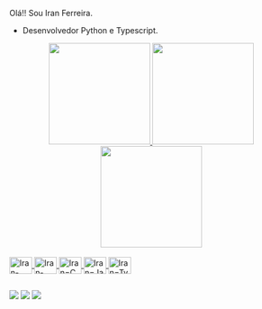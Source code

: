 Olá!! Sou Iran Ferreira.
- Desenvolvedor Python e Typescript.

<div align="center">
  <a href="https://github.com/Iran-Ferreira"> 
  <img height="180em" src="https://github-readme-stats.vercel.app/api?username=Iran-Ferreira&show_icons=true&theme=dark&include_all_commits=false&count_private=true"/>
  <img height="180em" src="https://github-readme-streak-stats.herokuapp.com/?user=Iran-Ferreira&theme=dark&hide_border=false"/> <br/>
  <img height="180em" src="https://github-readme-stats.vercel.app/api/top-langs/?username=Iran-Ferreira&layout=compact&langs_count=25&theme=dark"/>
</div>

<div style="display: inline_block"><br>
  <!--<img align="center" alt="Iran-Python" height="30" width="40" src="https://raw.githubusercontent.com/devicons/devicon/master/icons/python/python-original.svg">-->
  <img align="center" alt="Iran-HTML" height="30" width="40" src="https://cdn.jsdelivr.net/gh/devicons/devicon/icons/html5/html5-original-wordmark.svg">
  <img align="center" alt="Iran-Python" height="30" width="40" src="https://cdn.jsdelivr.net/gh/devicons/devicon/icons/python/python-original.svg">
  <img align="center" alt="Iran=CSS" height="30" width="40" src="https://cdn.jsdelivr.net/gh/devicons/devicon/icons/css3/css3-original-wordmark.svg">
  <img align="center" alt="Iran=JavaScript" height="30" width="40" src="https://cdn.jsdelivr.net/gh/devicons/devicon/icons/javascript/javascript-original.svg">
  <img align="center" alt="Iran=TypeScript" height="30" width="40" src="https://cdn.jsdelivr.net/gh/devicons/devicon/icons/typescript/typescript-original.svg"/>
  
</div>
  
  ##
  
<div> 
  <a href="https://www.instagram.com/iran_ferreira712/" target="_blank"><img src="https://img.shields.io/badge/-Instagram-%23E4405F?style=for-the-badge&logo=instagram&logoColor=white" target="_blank"></a>
  <a href = "mailto:iranferreira712@gmail.com"><img src="https://img.shields.io/badge/-Gmail-%23333?style=for-the-badge&logo=gmail&logoColor=white" target="_blank"></a>
  <a href="https://www.linkedin.com/in/iran-ferreira/" target="_blank"><img src="https://img.shields.io/badge/-LinkedIn-%230077B5?style=for-the-badge&logo=linkedin&logoColor=white" target="_blank"></a> 
 
</div>
